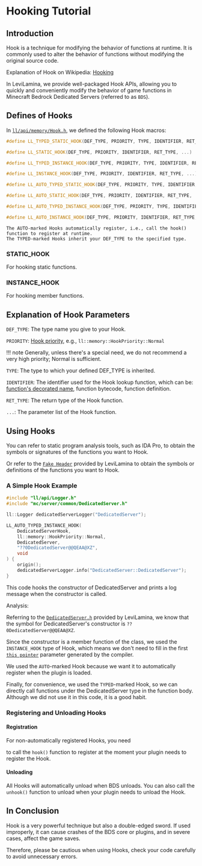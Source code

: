 # Hooking Tutorial

## Introduction
Hook is a technique for modifying the behavior of functions at runtime. It is commonly used to alter the behavior of functions without modifying the original source code.

Explanation of Hook on Wikipedia: [Hooking](https://en.wikipedia.org/wiki/Hooking)

In LeviLamina, we provide well-packaged Hook APIs, allowing you to quickly and conveniently modify the behavior of game functions in Minecraft Bedrock Dedicated Servers (referred to as `BDS`).

## Defines of Hooks

In [`ll/api/memory/Hook.h`](https://github.com/LiteLDev/LeviLamina/blob/develop/src/ll/api/memory/Hook.h#L180C1-L180C1), we defined the following Hook macros:

```cpp
#define LL_TYPED_STATIC_HOOK(DEF_TYPE, PRIORITY, TYPE, IDENTIFIER, RET_TYPE, ...)

#define LL_STATIC_HOOK(DEF_TYPE, PRIORITY, IDENTIFIER, RET_TYPE, ...)

#define LL_TYPED_INSTANCE_HOOK(DEF_TYPE, PRIORITY, TYPE, IDENTIFIER, RET_TYPE, ...)

#define LL_INSTANCE_HOOK(DEF_TYPE, PRIORITY, IDENTIFIER, RET_TYPE, ...)

#define LL_AUTO_TYPED_STATIC_HOOK(DEF_TYPE, PRIORITY, TYPE, IDENTIFIER, RET_TYPE, ...)

#define LL_AUTO_STATIC_HOOK(DEF_TYPE, PRIORITY, IDENTIFIER, RET_TYPE, ...)

#define LL_AUTO_TYPED_INSTANCE_HOOK(DEF_TYPE, PRIORITY, TYPE, IDENTIFIER, RET_TYPE, ...)

#define LL_AUTO_INSTANCE_HOOK(DEF_TYPE, PRIORITY, IDENTIFIER, RET_TYPE, ...)
```

```
The AUTO-marked Hooks automatically register, i.e., call the hook() function to register at runtime.
The TYPED-marked Hooks inherit your DEF_TYPE to the specified type.
```

### STATIC_HOOK
For hooking static functions.

### INSTANCE_HOOK
For hooking member functions.

## Explanation of Hook Parameters
`DEF_TYPE`: The type name you give to your Hook.

`PRIORITY`: [Hook priority](https://github.com/LiteLDev/LeviLamina/blob/develop/src/ll/api/memory/Hook.h#L73), e.g., `ll::memory::HookPriority::Normal`

!!! note
    Generally, unless there's a special need, we do not recommend a very high priority; Normal is sufficient.

`TYPE`: The type to which your defined DEF_TYPE is inherited.

`IDENTIFIER`: The identifier used for the Hook lookup function, which can be: [function's decorated name](https://learn.microsoft.com/en-us/cpp/build/reference/decorated-names?view=msvc-170), function bytecode, function definition.

`RET_TYPE`: The return type of the Hook function.

`...`: The parameter list of the Hook function.

## Using Hooks
You can refer to static program analysis tools, such as IDA Pro, to obtain the symbols or signatures of the functions you want to Hook.

Or refer to the [`Fake Header`](https://github.com/LiteLDev/LeviLamina/tree/develop/src/mc) provided by LeviLamina to obtain the symbols or definitions of the functions you want to Hook.

### A Simple Hook Example
```cpp
#include "ll/api/Logger.h"
#include "mc/server/common/DedicatedServer.h"

ll::Logger dedicatedServerLogger("DedicatedServer");

LL_AUTO_TYPED_INSTANCE_HOOK(
    DedicatedServerHook,
    ll::memory::HookPriority::Normal,
    DedicatedServer,
    "??0DedicatedServer@@QEAA@XZ",
    void
) {
    origin();
    dedicatedServerLogger.info("DedicatedServer::DedicatedServer");
}
```
This code hooks the constructor of DedicatedServer and prints a log message when the constructor is called.

Analysis:

Referring to the [`DedicatedServer.h`](https://github.com/LiteLDev/LeviLamina/blob/cccef6a0307cdcd89342d25f4826271ac298b6a8/src/mc/server/common/DedicatedServer.h#L59C31-L59C32) provided by LeviLamina, we know that the symbol for DedicatedServer's constructor is `??0DedicatedServer@@QEAA@XZ`.

Since the constructor is a member function of the class, we used the `INSTANCE_HOOK` type of Hook, which means we don't need to fill in the first [`this pointer`](https://en.cppreference.com/w/cpp/language/this) parameter generated by the compiler.

We used the `AUTO`-marked Hook because we want it to automatically register when the plugin is loaded.

Finally, for convenience, we used the `TYPED`-marked Hook, so we can directly call functions under the DedicatedServer type in the function body. Although we did not use it in this code, it is a good habit.

### Registering and Unloading Hooks

#### Registration
For non-automatically registered Hooks, you need

 to call the `hook()` function to register at the moment your plugin needs to register the Hook.

#### Unloading
All Hooks will automatically unload when BDS unloads. You can also call the `unhook()` function to unload when your plugin needs to unload the Hook.

## In Conclusion

Hook is a very powerful technique but also a double-edged sword. If used improperly, it can cause crashes of the BDS core or plugins, and in severe cases, affect the game saves.

Therefore, please be cautious when using Hooks, check your code carefully to avoid unnecessary errors.

